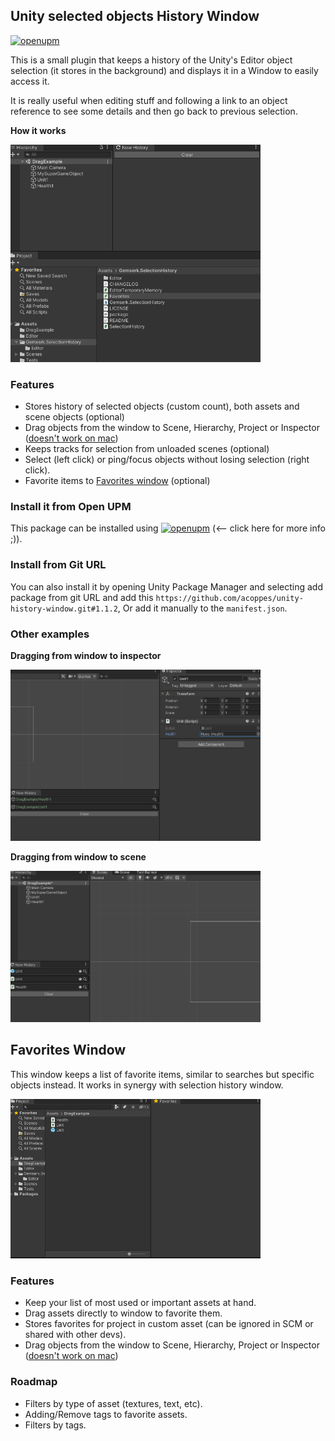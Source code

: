## Unity selected objects History Window

[![openupm](https://img.shields.io/npm/v/com.gemserk.selectionhistory?label=openupm&registry_uri=https://package.openupm.com)](https://openupm.com/packages/com.gemserk.selectionhistory/)

This is a small plugin that keeps a history of the Unity's Editor object selection (it stores in the background) and displays it in a Window to easily access it. 

It is really useful when editing stuff and following a link to an object reference to see some details and then go back to previous selection.

**How it works**

<img src="screenshots/demo.gif" width="400" />
<br/>

### Features

* Stores history of selected objects (custom count), both assets and scene objects (optional)
* Drag objects from the window to Scene, Hierarchy, Project or Inspector ([doesn't work on mac](https://fogbugz.unity3d.com/default.asp?894059_1u4pe70tnj823875))
* Keeps tracks for selection from unloaded scenes (optional)
* Select (left click) or ping/focus objects without losing selection (right click).
* Favorite items to [Favorites window](#favorites-window) (optional)

### Install it from Open UPM

This package can be installed using [![openupm](https://img.shields.io/npm/v/com.gemserk.selectionhistory?label=openupm&registry_uri=https://package.openupm.com)](https://openupm.com/packages/com.gemserk.selectionhistory/) (<-- click here for more info ;)).

### Install from Git URL

You can also install it by opening Unity Package Manager and selecting add package from git URL and add this `https://github.com/acoppes/unity-history-window.git#1.1.2`, Or add it manually to the `manifest.json`.

### Other examples

**Dragging from window to inspector**

<img src="screenshots/demodrag.gif" width="400" />
<br/>

**Dragging from window to scene**

<img src="screenshots/demodrag2.gif" width="400" />
<br/>

## Favorites Window

This window keeps a list of favorite items, similar to searches but specific objects instead. It works in synergy with selection history window.

<img src="screenshots/favorites01.gif" width="400" />
<br/>

### Features

* Keep your list of most used or important assets at hand.
* Drag assets directly to window to favorite them.
* Stores favorites for project in custom asset (can be ignored in SCM or shared with other devs).
* Drag objects from the window to Scene, Hierarchy, Project or Inspector ([doesn't work on mac](https://fogbugz.unity3d.com/default.asp?894059_1u4pe70tnj823875))

### Roadmap

* Filters by type of asset (textures, text, etc).
* Adding/Remove tags to favorite assets.
* Filters by tags.